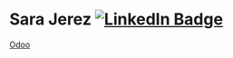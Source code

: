 # Sara Jerez [![LinkedIn Badge](https://img.shields.io/badge/sarajerezgarrido-0A66C2?logo=linkedin&logoColor=fff&style=flat)](https://www.linkedin.com/in/sarajerezgarrido/)


[Odoo](https://github.com/sarajerezgarrido/odoo)